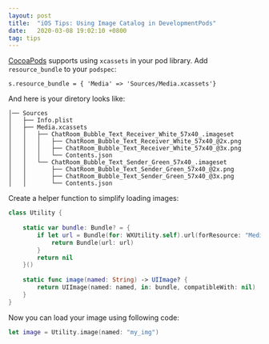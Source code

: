 ```yaml
---
layout: post
title:  "iOS Tips: Using Image Catalog in DevelopmentPods"
date:   2020-03-08 19:02:10 +0800
tag: tips
---
```



[CocoaPods](https://cocoapods.org/) supports using `xcassets` in your pod library. Add `resource_bundle` to your `podspec`:

```
s.resource_bundle = { 'Media' => 'Sources/Media.xcassets'}
```

And here is your diretory looks like:

```
│── Sources
│   ├── Info.plist
│   ├── Media.xcassets
│   │   ├── ChatRoom_Bubble_Text_Receiver_White_57x40_.imageset
│   │   │   ├── ChatRoom_Bubble_Text_Receiver_White_57x40_@2x.png
│   │   │   ├── ChatRoom_Bubble_Text_Receiver_White_57x40_@3x.png
│   │   │   └── Contents.json
│   │   └── ChatRoom_Bubble_Text_Sender_Green_57x40_.imageset
│   │       ├── ChatRoom_Bubble_Text_Sender_Green_57x40_@2x.png
│   │       ├── ChatRoom_Bubble_Text_Sender_Green_57x40_@3x.png
│   │       └── Contents.json
```

Create a helper function to simplify loading images:

```swift
class Utility {
    
    static var bundle: Bundle? = {
        if let url = Bundle(for: WXUtility.self).url(forResource: "Media", withExtension: "bundle") {
            return Bundle(url: url)
        }
        return nil
    }()
    
    static func image(named: String) -> UIImage? {
        return UIImage(named: named, in: bundle, compatibleWith: nil)
    }
}
```

Now you can load your image using following code:

```swift
let image = Utility.image(named: "my_img")
```